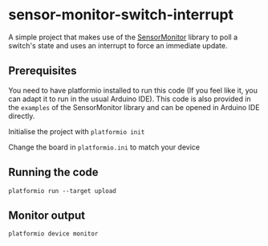 # sensor-monitor-switch-interrupt
A simple project that makes use of the [SensorMonitor](https://github.com/trojanc/SensorMonitor) library to poll a switch's state and uses an interrupt to force an immediate update.


## Prerequisites
You need to have platformio installed to run this code (If you feel like it, you can adapt it to run in the usual Arduino IDE). This code is also provided in the `examples` of the SensorMonitor library and can be opened in Arduino IDE directly.

Initialise the project with
```platformio init```

Change the board in `platformio.ini` to match your device

## Running the code
```platformio run --target upload```

## Monitor output
```platformio device monitor```